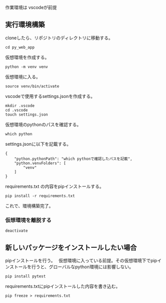 作業環境は vscodeが前提

## 実行環境構築
cloneしたら、リポジトリのディレクトリに移動する。
```
cd py_web_app
```

仮想環境を作成する。
```
python -m venv venv
```

仮想環境に入る。
```
source venv/bin/activate
```

vscodeで使用するsettings.jsonを作成する。
```
mkdir .vscode
cd .vscode
touch settings.json
```

仮想環境のpythonのパスを確認する。
```
which python
```

settings.jsonに以下を記載する。
```
{
    "python.pythonPath": "which pythonで確認したパスを記載",
    "python.venvFolders": [
        "venv"
    ]
}
```

requirements.txt の内容をpipインストールする。
```
pip install -r requirements.txt
```

これで、環境構築完了。

### 仮想環境を離脱する
```
deactivate
```


## 新しいパッケージをインストールしたい場合
pipインストールを行う。　
仮想環境に入っている前提。その仮想環境下でpipインストールを行うと、グローバルなpython環境には影響しない。
```
pip install pytest
```

requirements.txtにpipインストールした内容を書き込む。
```
pip freeze > requirements.txt
```
